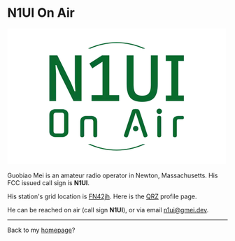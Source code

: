 # N1UI On Air

![N1UI logo](/assets/images/n1ui-logo.webp)

Guobiao Mei is an amateur radio operator in Newton, Massachusetts. His FCC issued call sign is **N1UI**.

His station's grid location is [FN42jh](https://www.levinecentral.com/ham/grid_square.php?Grid=FN42jh). Here is the [QRZ](https://www.qrz.com/db/n1ui) profile page.

He can be reached on air (call sign **N1UI**), or via email [n1ui@gmei.dev](mailto:n1ui@gmei.dev).

---
Back to my [homepage](/)?
